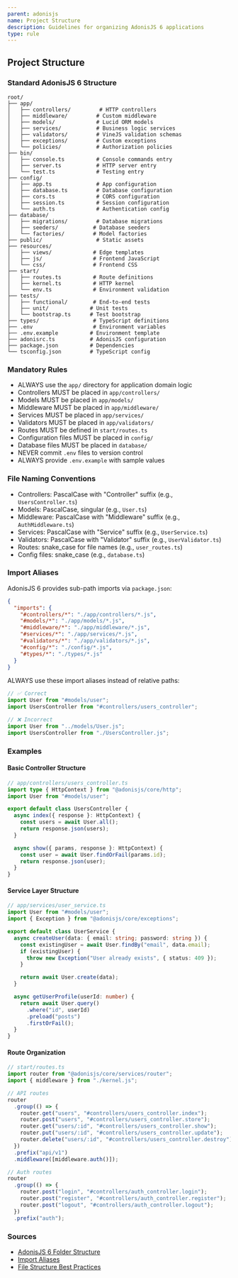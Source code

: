 ```yaml
---
parent: adonisjs
name: Project Structure
description: Guidelines for organizing AdonisJS 6 applications
type: rule
---
```


## Project Structure

### Standard AdonisJS 6 Structure

```
root/
├── app/
│   ├── controllers/         # HTTP controllers
│   ├── middleware/         # Custom middleware
│   ├── models/             # Lucid ORM models
│   ├── services/           # Business logic services
│   ├── validators/         # VineJS validation schemas
│   ├── exceptions/         # Custom exceptions
│   └── policies/           # Authorization policies
├── bin/
│   ├── console.ts          # Console commands entry
│   ├── server.ts           # HTTP server entry
│   └── test.ts             # Testing entry
├── config/
│   ├── app.ts              # App configuration
│   ├── database.ts         # Database configuration
│   ├── cors.ts             # CORS configuration
│   ├── session.ts          # Session configuration
│   └── auth.ts             # Authentication config
├── database/
│   ├── migrations/         # Database migrations
│   ├── seeders/           # Database seeders
│   └── factories/         # Model factories
├── public/                 # Static assets
├── resources/
│   ├── views/             # Edge templates
│   ├── js/                # Frontend JavaScript
│   └── css/               # Frontend CSS
├── start/
│   ├── routes.ts          # Route definitions
│   ├── kernel.ts          # HTTP kernel
│   └── env.ts             # Environment validation
├── tests/
│   ├── functional/        # End-to-end tests
│   ├── unit/             # Unit tests
│   └── bootstrap.ts      # Test bootstrap
├── types/                 # TypeScript definitions
├── .env                   # Environment variables
├── .env.example          # Environment template
├── adonisrc.ts           # AdonisJS configuration
├── package.json          # Dependencies
└── tsconfig.json         # TypeScript config
```

### Mandatory Rules

- ALWAYS use the `app/` directory for application domain logic
- Controllers MUST be placed in `app/controllers/`
- Models MUST be placed in `app/models/`
- Middleware MUST be placed in `app/middleware/`
- Services MUST be placed in `app/services/`
- Validators MUST be placed in `app/validators/`
- Routes MUST be defined in `start/routes.ts`
- Configuration files MUST be placed in `config/`
- Database files MUST be placed in `database/`
- NEVER commit `.env` files to version control
- ALWAYS provide `.env.example` with sample values

### File Naming Conventions

- Controllers: PascalCase with "Controller" suffix (e.g., `UsersController.ts`)
- Models: PascalCase, singular (e.g., `User.ts`)
- Middleware: PascalCase with "Middleware" suffix (e.g., `AuthMiddleware.ts`)
- Services: PascalCase with "Service" suffix (e.g., `UserService.ts`)
- Validators: PascalCase with "Validator" suffix (e.g., `UserValidator.ts`)
- Routes: snake_case for file names (e.g., `user_routes.ts`)
- Config files: snake_case (e.g., `database.ts`)

### Import Aliases

AdonisJS 6 provides sub-path imports via `package.json`:

```json
{
  "imports": {
    "#controllers/*": "./app/controllers/*.js",
    "#models/*": "./app/models/*.js",
    "#middleware/*": "./app/middleware/*.js",
    "#services/*": "./app/services/*.js",
    "#validators/*": "./app/validators/*.js",
    "#config/*": "./config/*.js",
    "#types/*": "./types/*.js"
  }
}
```

ALWAYS use these import aliases instead of relative paths:

```typescript
// ✅ Correct
import User from "#models/user";
import UsersController from "#controllers/users_controller";

// ❌ Incorrect
import User from "../models/User.js";
import UsersController from "./UsersController.js";
```

### Examples

#### Basic Controller Structure

```typescript
// app/controllers/users_controller.ts
import type { HttpContext } from "@adonisjs/core/http";
import User from "#models/user";

export default class UsersController {
  async index({ response }: HttpContext) {
    const users = await User.all();
    return response.json(users);
  }

  async show({ params, response }: HttpContext) {
    const user = await User.findOrFail(params.id);
    return response.json(user);
  }
}
```

#### Service Layer Structure

```typescript
// app/services/user_service.ts
import User from "#models/user";
import { Exception } from "@adonisjs/core/exceptions";

export default class UserService {
  async createUser(data: { email: string; password: string }) {
    const existingUser = await User.findBy("email", data.email);
    if (existingUser) {
      throw new Exception("User already exists", { status: 409 });
    }

    return await User.create(data);
  }

  async getUserProfile(userId: number) {
    return await User.query()
      .where("id", userId)
      .preload("posts")
      .firstOrFail();
  }
}
```

#### Route Organization

```typescript
// start/routes.ts
import router from "@adonisjs/core/services/router";
import { middleware } from "./kernel.js";

// API routes
router
  .group(() => {
    router.get("users", "#controllers/users_controller.index");
    router.post("users", "#controllers/users_controller.store");
    router.get("users/:id", "#controllers/users_controller.show");
    router.put("users/:id", "#controllers/users_controller.update");
    router.delete("users/:id", "#controllers/users_controller.destroy");
  })
  .prefix("api/v1")
  .middleware([middleware.auth()]);

// Auth routes
router
  .group(() => {
    router.post("login", "#controllers/auth_controller.login");
    router.post("register", "#controllers/auth_controller.register");
    router.post("logout", "#controllers/auth_controller.logout");
  })
  .prefix("auth");
```

### Sources

- [AdonisJS 6 Folder Structure](https://docs.adonisjs.com/guides/folder-structure)
- [Import Aliases](https://docs.adonisjs.com/guides/folder-structure#import-aliases)
- [File Structure Best Practices](https://docs.adonisjs.com/guides/folder-structure)
